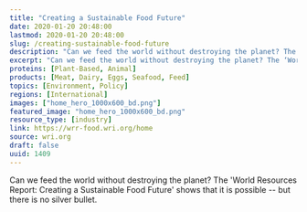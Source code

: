 ```yaml
---
title: "Creating a Sustainable Food Future"
date: 2020-01-20 20:48:00
lastmod: 2020-01-20 20:48:00
slug: /creating-sustainable-food-future
description: "Can we feed the world without destroying the planet? The ‘World Resources Report: Creating a Sustainable Food Future’ shows that it is possible – but there is no silver&nbsp;bullet."
excerpt: "Can we feed the world without destroying the planet? The ‘World Resources Report: Creating a Sustainable Food Future’ shows that it is possible – but there is no silver&nbsp;bullet."
proteins: [Plant-Based, Animal]
products: [Meat, Dairy, Eggs, Seafood, Feed]
topics: [Environment, Policy]
regions: [International]
images: ["home_hero_1000x600_bd.png"]
featured_image: "home_hero_1000x600_bd.png"
resource_type: [industry]
link: https://wrr-food.wri.org/home
source: wri.org
draft: false
uuid: 1409
---
```

Can we feed the world without destroying the planet? The 'World
Resources Report: Creating a Sustainable Food Future' shows that it is
possible -- but there is no silver bullet.
